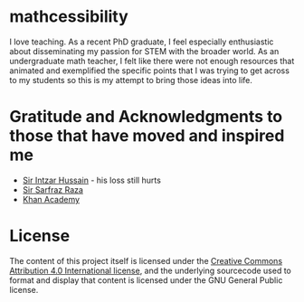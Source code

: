 # mathcessibility
I love teaching. As a recent PhD graduate, I feel especially enthusiastic about disseminating my passion for STEM with the broader world. As an undergraduate math teacher, I felt like there were not enough resources that animated and exemplified the specific points that I was trying to get across to my students so this is my attempt to bring those ideas into life. 

# Gratitude and Acknowledgments to those that have moved and inspired me
- [Sir Intzar Hussain](https://www.youtube.com/@intzarhussain6013/) - his loss still hurts
- [Sir Sarfraz Raza](https://www.linkedin.com/in/sarfraz-raza/)
- [Khan Academy](https://www.khanacademy.org/)

# License
The content of this project itself is licensed under the [Creative Commons Attribution 4.0 International license](https://creativecommons.org/licenses/by/4.0/deed.en), and the underlying sourcecode used to format and display that content is licensed under the GNU General Public license.

